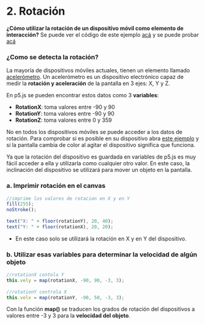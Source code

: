# 2. Rotación

**¿Cómo utilizar la rotación de un dispositivo móvil como elemento de interacción?** Se puede ver el código de este ejemplo [acá](http://alpha.editor.p5js.org/laurajunco/sketches/rkbRR5DyG) y se puede probar [acá](http://alpha.editor.p5js.org/full/rkbRR5DyG)

### ¿Como se detecta la rotación?

La mayoría de dispositivos móviles actuales, tienen un elemento llamado [acelerómetro](https://www.youtube.com/watch?v=KZVgKu6v808). Un acelerómetro es un dispositivo electrónico capaz de medir la **rotación y aceleración** de la pantalla en 3 ejes: X, Y y Z. 

En p5.js se pueden encontrar estos datos como 3 **variables**: 

* **RotationX**: toma valores entre -90 y 90 
* **RotationY**: toma valores entre -90 y 90 
* **RotationZ**: toma valores entre 0 y 359

No en todos los dispositivos móviles se puede acceder a los datos de rotación. Para comprobar si es posible en su dispositivo abra [este ejemplo](https://p5js.org/examples/mobile-acceleration-color.html) y si la pantalla cambia de color al agitar el dispositivo significa que funciona.

Ya que la rotación del dispositivo es guardada en variables de p5.js es muy fácil acceder a ella y utilizarla como cualquier otro valor. En este caso, la inclinación del dispositivo se utilizará para mover un objeto en la pantalla.

### a.  Imprimir rotación en el canvas

```javascript
//imprime los valores de rotacion en X y en Y
fill(255);
noStroke();
 
text("X: " + floor(rotationY), 20, 40);
text("Y: " + floor(rotationX), 20, 20);
```

* En este caso solo se utilizará la rotación en X y en Y del dispositivo.

### b.  Utilizar esas variables para determinar la velocidad de algún objeto

```javascript
//rotationX contola Y
this.vely = map(rotationX, -90, 90, -3, 3);
 
//rotationY controla X
this.velx = map(rotationY, -90, 50, -3, 3);
```

Con la función **map\(\)** se traducen los grados de rotación del dispositivos a valores entre -3 y 3 para la **velocidad del objeto**.


